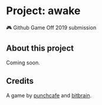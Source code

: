 # Project: awake

🎮 Github Game Off 2019 submission

## About this project

Coming soon.

## Credits

A game by [punchcafe](https://github.com/punchcafe) and [bitbrain](https://github.com/bitbrain).
